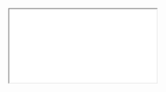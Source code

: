 <iframe src="{{ site.baseurl }}/component/{{ page.path_slug }}/example.html" title="Blog post Example" border="0" id="example-iframe" class="c-iframe c-iframe--{{page.iframe_height}}"></iframe>
